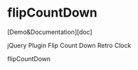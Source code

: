 flipCountDown
==============
[Demo&Documentation][doc]


jQuery Plugin Flip Count Down Retro Clock

flipCountDown
